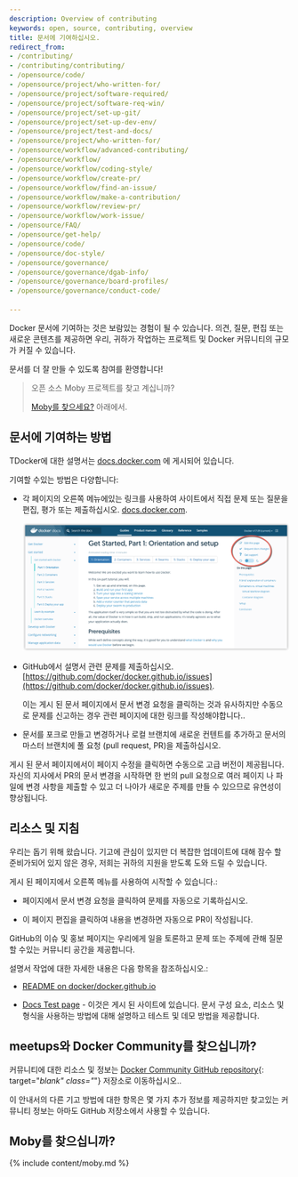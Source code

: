 ```yaml
---
description: Overview of contributing
keywords: open, source, contributing, overview
title: 문서에 기여하십시오.
redirect_from:
- /contributing/
- /contributing/contributing/
- /opensource/code/
- /opensource/project/who-written-for/
- /opensource/project/software-required/
- /opensource/project/software-req-win/
- /opensource/project/set-up-git/
- /opensource/project/set-up-dev-env/
- /opensource/project/test-and-docs/
- /opensource/project/who-written-for/
- /opensource/workflow/advanced-contributing/
- /opensource/workflow/
- /opensource/workflow/coding-style/
- /opensource/workflow/create-pr/
- /opensource/workflow/find-an-issue/
- /opensource/workflow/make-a-contribution/
- /opensource/workflow/review-pr/
- /opensource/workflow/work-issue/
- /opensource/FAQ/
- /opensource/get-help/
- /opensource/code/
- /opensource/doc-style/
- /opensource/governance/
- /opensource/governance/dgab-info/
- /opensource/governance/board-profiles/
- /opensource/governance/conduct-code/

---
```



Docker 문서에 기여하는 것은 보람있는 경험이 될 수 있습니다. 의견, 질문, 편집 또는 새로운 콘텐츠를 제공하면 우리, 귀하가 작업하는 프로젝트 및 Docker 커뮤니티의 규모가 커질 수 있습니다.

문서를 더 잘 만들 수 있도록 참여를 환영합니다!

> 오픈 소스 Moby 프로젝트를 찾고 계십니까?
>
>  [Moby를 찾으세요?](#looking-for-moby) 아래에서.

## 문서에 기여하는 방법
TDocker에 대한 설명서는 [docs.docker.com](https://docs.docker.com/)
에 게시되어 있습니다.

기여할 수있는 방법은 다양합니다:

- 각 페이지의 오른쪽 메뉴에있는 링크를 사용하여 사이트에서 직접 문제 또는 질문을 편집, 평가 또는 제출하십시오. [docs.docker.com](/).

  ![Docs feedback links](images/docs-site-feedback.png)

- GitHub에서 설명서 관련 문제를 제출하십시오.
[https://github.com/docker/docker.github.io/issues](https://github.com/docker/docker.github.io/issues).

  이는 게시 된 문서 페이지에서 문서 변경 요청을 클릭하는 것과 유사하지만 수동으로 문제를 신고하는 경우 관련 페이지에 대한 링크를 작성해야합니다..

- 문서를 포크로 만들고 변경하거나 로컬 브랜치에 새로운 컨텐트를 추가하고 문서의 마스터 브랜치에 풀 요청 (pull request, PR)을 제출하십시오.

  
게시 된 문서 페이지에서이 페이지 수정을 클릭하면 수동으로 고급 버전이 제공됩니다. 자신의 지사에서 PR의 문서 변경을 시작하면 한 번의 pull 요청으로 여러 페이지 나 파일에 변경 사항을 제출할 수 있고 더 나아가 새로운 주제를 만들 수 있으므로 유연성이 향상됩니다.

## 리소스 및 지침


우리는 돕기 위해 왔습니다. 기고에 관심이 있지만 더 복잡한 업데이트에 대해 잠수 할 준비가되어 있지 않은 경우, 저희는 귀하의 지원을 받도록 도와 드릴 수 있습니다.

게시 된 페이지에서 오른쪽 메뉴를 사용하여 시작할 수 있습니다.:

* 페이지에서 문서 변경 요청을 클릭하여 문제를 자동으로 기록하십시오.

* 이 페이지 편집을 클릭하여 내용을 변경하면 자동으로 PR이 작성됩니다.


GitHub의 이슈 및 홍보 페이지는 우리에게 일을 토론하고 문제 또는 주제에 관해 질문 할 수있는 커뮤니티 공간을 제공합니다.


설명서 작업에 대한 자세한 내용은 다음 항목을 참조하십시오.:

- [README on docker/docker.github.io](https://github.com/docker/docker.github.io/blob/master/README.md)

- [Docs Test page](/test.md) - 이것은 게시 된 사이트에 있습니다. 문서 구성 요소, 리소스 및 형식을 사용하는 방법에 대해 설명하고 테스트 및 데모 방법을 제공합니다.

## meetups와 Docker Community를 찾으십니까?

커뮤니티에 대한 리소스 및 정보는 [Docker Community GitHub
repository](https://github.com/docker/community/blob/master/README.md){:
target="_blank" class="_"} 저장소로 이동하십시오..

이 안내서의 다른 기고 방법에 대한 항목은 몇 가지 추가 정보를 제공하지만 찾고있는 커뮤니티 정보는 아마도 GitHub 저장소에서 사용할 수 있습니다.

## Moby를 찾으십니까?

{% include content/moby.md %}

